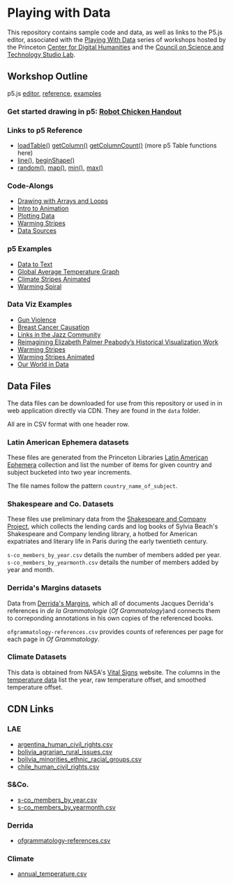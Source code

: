 # Playing with Data

This repository contains sample code and data, as well as links to the P5.js
editor, associated with the [Playing With Data](https://cdh.princeton.edu/events/2019/02/playing-data/)
series of workshops hosted by the
Princeton [Center for Digital Humanities](https://cdh.princeton.edu) and
the [Council on Science and Technology Studio Lab](https://cst.princeton.edu/studiolab).

## Workshop Outline

p5.js [editor](https://editor.p5js.org/), [reference](https://p5js.org/reference/), [examples](https://p5js.org/examples/)

### Get started drawing in p5: [Robot Chicken Handout](https://github.com/Princeton-CDH/playingwithdata/blob/master/p5%20playing%20with%20data%20workshop%20handout.pdf)

### Links to p5 Reference
- [loadTable()](https://p5js.org/reference/#/p5/loadTable) [getColumn()](https://p5js.org/reference/#/p5.Table/getColumn) [getColumnCount()](https://p5js.org/reference/#/p5.Table/getColumnCount) (more p5 Table functions here)
- [line()](https://p5js.org/reference/#/p5/line), [beginShape()](https://p5js.org/reference/#/p5/beginShape)
- [random()](https://p5js.org/reference/#/p5/random), [map()](https://p5js.org/reference/#/p5/map), [min()](https://p5js.org/reference/#/p5/min), [max()](https://p5js.org/reference/#/p5/max)

### Code-Alongs
- [Drawing with Arrays and Loops](https://editor.p5js.org/aatish/sketches/lc2mxdxJa)
- [Intro to Animation](https://editor.p5js.org/slcruz/sketches/b2uP4YSNu)
- [Plotting Data](https://editor.p5js.org/slcruz/sketches/005jy4zME)
- [Warming Stripes](https://editor.p5js.org/slcruz/sketches/mCzhpwQ_7)
- [Data Sources](https://github.com/Princeton-CDH/playingwithdata)

### p5 Examples
- [Data to Text](https://editor.p5js.org/aatish/sketches/kwq05rOSP)
- [Global Average Temperature Graph](https://editor.p5js.org/aatish/sketches/4i-ATjzhH)
- [Climate Stripes Animated](https://editor.p5js.org/aatish/sketches/SCZoLYwc4)
- [Warming Spiral](https://editor.p5js.org/aatish/sketches/24yVBFcjc)

### Data Viz Examples
- [Gun Violence](https://guns.periscopic.com/?year=2013)
- [Breast Cancer Causation](http://www.cabreastcancer.org/causes/#)
- [Links in the Jazz Community](https://linkedjazz.org/network/?mode=wave)
- [Reimagining Elizabeth Palmer Peabody’s Historical Visualization Work](http://shapeofhistory.net/)
- [Warming Stripes](https://www.climate-lab-book.ac.uk/2018/warming-stripes/)
- [Warming Stripes Animated](https://twitter.com/kevpluck/status/1099369629766565888)
- [Our World in Data](https://ourworldindata.org/)

## Data Files

The data files can be downloaded for use from this repository or used in
in web application directly via CDN. They are found in the `data` folder.

All are in CSV format with one header row.

### Latin American Ephemera datasets

These files are generated from the Princeton Libraries
[Latin American Ephemera](https://lae.princeton.edu/) collection and list
the number of items for given country and subject bucketed into two year
increments.

The file names follow the pattern `country_name_of_subject`.

### Shakespeare and Co. Datasets

These files use preliminary data from the
[Shakespeare and Company Project](https://cdh.princeton.edu/projects/shakespeare-and-company-project/),
which collects the lending cards and log books of Sylvia Beach's
Shakespeare and Company lending library, a hotbed for American expatriates
and literary life in Paris during the early twentieth century.

`s-co_members_by_year.csv` details the number of members added per year.
`s-co_members_by_yearmonth.csv` details the number of members added by year and month.

### Derrida's Margins datasets

Data from [Derrida's Margins](https://derridas-margins.princeton.edu/),
which all of documents Jacques Derrida's references in _de la Grammatologie_
(_Of Grammatology_)and connects them to correponding annotations in his
own copies of the referenced books.

`ofgrammatology-references.csv` provides counts of references per page
for each page in _Of Grammatology_.


### Climate Datasets

This data is obtained from NASA's [Vital Signs](https://climate.nasa.gov/vital-signs/) website. The columns in the [temperature data](https://climate.nasa.gov/vital-signs/global-temperature) list the year, raw temperature offset, and smoothed temperature offset.

## CDN Links

### LAE

* [argentina_human_civil_rights.csv](https://raw.githubusercontent.com/Princeton-CDH/playingwithdata/master/data/LAE/argentina_human_civil_rights.csv)
* [bolivia_agrarian_rural_issues.csv](https://raw.githubusercontent.com/Princeton-CDH/playingwithdata/master/data/LAE/bolivia_agrarian_rural_issues.csv)
* [bolivia_minorities_ethnic_racial_groups.csv](https://raw.githubusercontent.com/Princeton-CDH/playingwithdata/master/data/LAE/bolivia_minorities_ethnic_racial_groups.csv)
* [chile_human_civil_rights.csv](https://raw.githubusercontent.com/Princeton-CDH/playingwithdata/master/data/LAE/chile_human_civil_rights.csv)

### S&Co.

* [s-co_members_by_year.csv](https://raw.githubusercontent.com/Princeton-CDH/playingwithdata/master/data/s-co/s-co_members_by_year.csv)
* [s-co_members_by_yearmonth.csv](https://raw.githubusercontent.com/Princeton-CDH/playingwithdata/master/data/s-co/s-co_members_by_yearmonth.csv)

### Derrida

* [ofgrammatology-references.csv](https://raw.githubusercontent.com/Princeton-CDH/playingwithdata/master/data/derrida/ofgrammatology-references.csv)

### Climate

* [annual_temperature.csv](https://raw.githubusercontent.com/Princeton-CDH/playingwithdata/master/data/climate/annual_temperature.csv)


